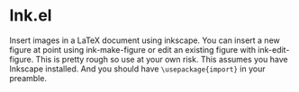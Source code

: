 
# Ink.el

Insert images in a LaTeX document using inkscape. You can insert a new figure at point using ink-make-figure or edit an existing figure with ink-edit-figure. This is pretty rough so use at your own risk. This assumes you have Inkscape installed. And you should have `\usepackage{import}` in your preamble.
